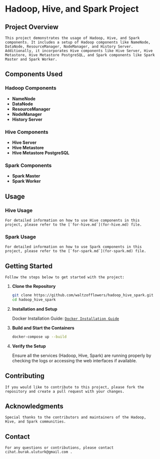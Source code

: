 # Hadoop, Hive, and Spark Project

## Project Overview
    This project demonstrates the usage of Hadoop, Hive, and Spark components. It includes a setup of Hadoop components like NameNode, DataNode, ResourceManager, NodeManager, and History Server. Additionally, it incorporates Hive components like Hive Server, Hive Metastore, Hive Metastore PostgreSQL, and Spark components like Spark Master and Spark Worker.

## Components Used

### Hadoop Components
- **NameNode**
- **DataNode**
- **ResourceManager**
- **NodeManager**
- **History Server**

### Hive Components
- **Hive Server**
- **Hive Metastore**
- **Hive Metastore PostgreSQL**

### Spark Components
- **Spark Master**
- **Spark Worker**

## Usage
### Hive Usage
    For detailed information on how to use Hive components in this project, please refer to the [`for-hive.md`](for-hive.md) file.

### Spark Usage
    For detailed information on how to use Spark components in this project, please refer to the [`for-spark.md`](for-spark.md) file.

## Getting Started
    Follow the steps below to get started with the project:

1. **Clone the Repository**
   ```bash
   git clone https://github.com/waltzofflowers/hadoop_hive_spark.git
   cd hadoop_hive_spark
    ```

2. **Installation and Setup**

    Docker Installation Guide: [`Docker Installation Guide`](https://docs.docker.com/get-started/get-docker/)

3. **Build and Start the Containers**

    ```bash
   docker-compose up --build
    ```
4. **Verify the Setup**

    Ensure all the services (Hadoop, Hive, Spark) are running properly by checking the logs or accessing the web interfaces if available.

## Contributing

    If you would like to contribute to this project, please fork the repository and create a pull request with your changes.

## Acknowledgments

    Special thanks to the contributors and maintainers of the Hadoop, Hive, and Spark communities.

## Contact
    For any questions or contributions, please contact cihat.burak.uluturk@gmail.com .
